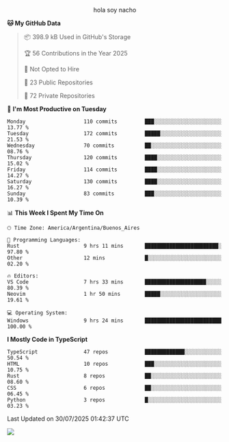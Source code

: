 <p align="center">hola soy nacho</p>

<!--START_SECTION:waka-->
**🐱 My GitHub Data** 

> 📦 398.9 kB Used in GitHub's Storage 
 > 
> 🏆 56 Contributions in the Year 2025
 > 
> 🚫 Not Opted to Hire
 > 
> 📜 23 Public Repositories 
 > 
> 🔑 72 Private Repositories 
 > 
📅 **I'm Most Productive on Tuesday** 

```text
Monday                   110 commits         ███░░░░░░░░░░░░░░░░░░░░░░   13.77 % 
Tuesday                  172 commits         █████░░░░░░░░░░░░░░░░░░░░   21.53 % 
Wednesday                70 commits          ██░░░░░░░░░░░░░░░░░░░░░░░   08.76 % 
Thursday                 120 commits         ████░░░░░░░░░░░░░░░░░░░░░   15.02 % 
Friday                   114 commits         ████░░░░░░░░░░░░░░░░░░░░░   14.27 % 
Saturday                 130 commits         ████░░░░░░░░░░░░░░░░░░░░░   16.27 % 
Sunday                   83 commits          ███░░░░░░░░░░░░░░░░░░░░░░   10.39 % 
```


📊 **This Week I Spent My Time On** 

```text
🕑︎ Time Zone: America/Argentina/Buenos_Aires

💬 Programming Languages: 
Rust                     9 hrs 11 mins       ████████████████████████░   97.80 % 
Other                    12 mins             █░░░░░░░░░░░░░░░░░░░░░░░░   02.20 % 

🔥 Editors: 
VS Code                  7 hrs 33 mins       ████████████████████░░░░░   80.39 % 
Neovim                   1 hr 50 mins        █████░░░░░░░░░░░░░░░░░░░░   19.61 % 

💻 Operating System: 
Windows                  9 hrs 24 mins       █████████████████████████   100.00 % 
```

**I Mostly Code in TypeScript** 

```text
TypeScript               47 repos            █████████████░░░░░░░░░░░░   50.54 % 
HTML                     10 repos            ███░░░░░░░░░░░░░░░░░░░░░░   10.75 % 
Rust                     8 repos             ██░░░░░░░░░░░░░░░░░░░░░░░   08.60 % 
CSS                      6 repos             ██░░░░░░░░░░░░░░░░░░░░░░░   06.45 % 
Python                   3 repos             █░░░░░░░░░░░░░░░░░░░░░░░░   03.23 % 
```




 Last Updated on 30/07/2025 01:42:37 UTC
<!--END_SECTION:waka-->

![](http://moe-counter.es3n1n.eu/get/@nachoofg?name=nachoofg&theme=asoul&padding=7&offset=0&align=center&scale=1&pixelated=1&darkmode=auto)
